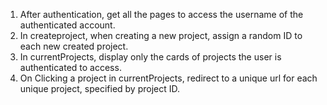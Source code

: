 1. After authentication, get all the pages to access the username of the authenticated account.
2. In createproject, when creating a new project, assign a random ID to each new created project.
3. In currentProjects, display only the cards of projects the user is authenticated to access.
4. On Clicking a project in currentProjects, redirect to a unique url for each unique project, specified by project ID.
    <!-- 5. Assign Each File in Project Page a  unique ID. -->
    <!-- 6. After entering the ProjectPage, redirect to a unique url for each unique file on clicking a file -->
